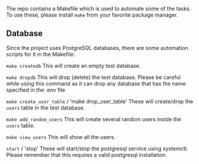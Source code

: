 The repo contains a Makefile which is used to automate some of the tasks. To use these, please install `make` from your favorite package manager.

## Database
Since the project uses PostgreSQL databases, there are some automation scripts for it in the Makefile:

`make createdb`
This will create an empty test database.

`make dropdb`
This will drop (delete) the test database. Please be careful while using this command as it can drop any database that has the name specified in the .env file

`make create_user_table` / 'make drop_user_table'
These will create/drop the `users` table in the test database.

`make add_random_users`
This will create several random users inside the `users` table.

`make view_users`
This will show all the users.

`start` / 'stop'
These will start/stop the postgresql service using systemctl. Please remember that this requires a valid postgresql installation.
